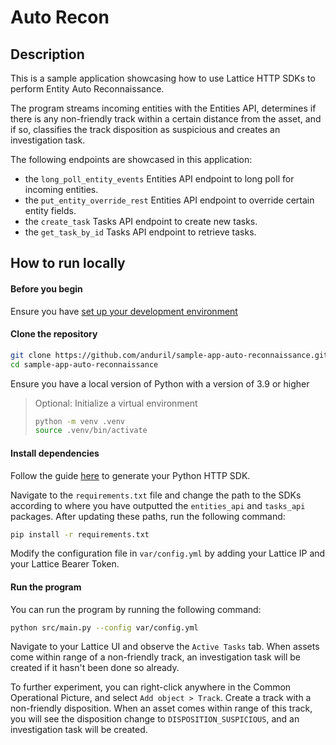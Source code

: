 # Auto Recon

## Description

This is a sample application showcasing how to use Lattice HTTP SDKs to perform Entity Auto Reconnaissance.

The program streams incoming entities with the Entities API, determines if there is any non-friendly track within a
certain distance from the asset, and if so, classifies the track disposition as suspicious and creates an investigation
task.

The following endpoints are showcased in this application:

- the `long_poll_entity_events` Entities API endpoint to long poll for incoming entities.
- the `put_entity_override_rest` Entities API endpoint to override certain entity fields.
- the `create_task` Tasks API endpoint to create new tasks.
- the `get_task_by_id` Tasks API endpoint to retrieve tasks.

## How to run locally

#### Before you begin

Ensure you have [set up your development environment](https://docs.anduril.com/category/get-started)

#### Clone the repository

```bash
git clone https://github.com/anduril/sample-app-auto-reconnaissance.git sample-app-auto-reconnaissance
cd sample-app-auto-reconnaissance
```

Ensure you have a local version of Python with a version of 3.9 or higher

> Optional: Initialize a virtual environment
> ```bash
> python -m venv .venv
> source .venv/bin/activate
> ```

#### Install dependencies

Follow the guide [here](https://docs.anduril.com/guide/generate-http-sdks) to generate your Python HTTP SDK.

Navigate to the `requirements.txt` file and change the path to the SDKs according to where you have outputted the
`entities_api` and `tasks_api` packages. After updating these paths, run the following command:

```bash
pip install -r requirements.txt
```

Modify the configuration file in `var/config.yml` by adding your Lattice IP and your Lattice Bearer Token.

#### Run the program

You can run the program by running the following command:

```bash
python src/main.py --config var/config.yml
```

Navigate to your Lattice UI and observe the `Active Tasks` tab. When assets come within range of a non-friendly track,
an investigation task will be created if it hasn't been done so already.

To further experiment, you can right-click anywhere in the Common Operational Picture, and select `Add object > Track`.
Create a track with a non-friendly disposition. When an asset comes within range of this track, you will see the
disposition change to `DISPOSITION_SUSPICIOUS`, and an investigation task will be created.
